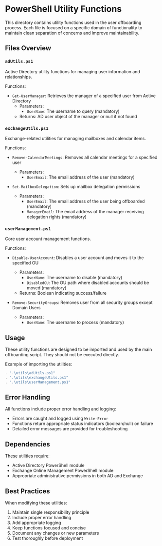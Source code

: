# PowerShell Utility Functions

This directory contains utility functions used in the user offboarding process. Each file is focused on a specific domain of functionality to maintain clean separation of concerns and improve maintainability.

## Files Overview

### `adUtils.ps1`
Active Directory utility functions for managing user information and relationships.

Functions:
- `Get-UserManager`: Retrieves the manager of a specified user from Active Directory
  - Parameters:
    - `UserName`: The username to query (mandatory)
  - Returns: AD user object of the manager or null if not found

### `exchangeUtils.ps1`
Exchange-related utilities for managing mailboxes and calendar items.

Functions:
- `Remove-CalendarMeetings`: Removes all calendar meetings for a specified user
  - Parameters:
    - `UserEmail`: The email address of the user (mandatory)

- `Set-MailboxDelegation`: Sets up mailbox delegation permissions
  - Parameters:
    - `UserEmail`: The email address of the user being offboarded (mandatory)
    - `ManagerEmail`: The email address of the manager receiving delegation rights (mandatory)

### `userManagement.ps1`
Core user account management functions.

Functions:
- `Disable-UserAccount`: Disables a user account and moves it to the specified OU
  - Parameters:
    - `UserName`: The username to disable (mandatory)
    - `DisabledOU`: The OU path where disabled accounts should be moved (mandatory)
  - Returns: Boolean indicating success/failure

- `Remove-SecurityGroups`: Removes user from all security groups except Domain Users
  - Parameters:
    - `UserName`: The username to process (mandatory)

## Usage

These utility functions are designed to be imported and used by the main offboarding script. They should not be executed directly.

Example of importing the utilities:
```powershell
. ".\utils\adUtils.ps1"
. ".\utils\exchangeUtils.ps1"
. ".\utils\userManagement.ps1"
```

## Error Handling

All functions include proper error handling and logging:
- Errors are caught and logged using `Write-Error`
- Functions return appropriate status indicators (boolean/null) on failure
- Detailed error messages are provided for troubleshooting

## Dependencies

These utilities require:
- Active Directory PowerShell module
- Exchange Online Management PowerShell module
- Appropriate administrative permissions in both AD and Exchange

## Best Practices

When modifying these utilities:
1. Maintain single responsibility principle
2. Include proper error handling
3. Add appropriate logging
4. Keep functions focused and concise
5. Document any changes or new parameters
6. Test thoroughly before deployment
